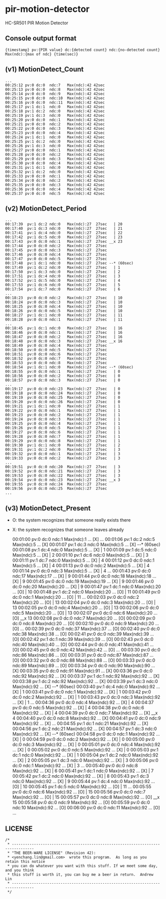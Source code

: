 # pir-motion-detector

HC-SR501 PIR Motion Detector


## Console output format

	{timestamp} pv:{PIR value} dc:{detected count} ndc:{no-detected count} Max(ndc):{max of ndc} {time(sec)}


## (v1) MotionDetect_Count

	...
	00:25:12 pv:0 dc:0	ndc:7	Max(ndc):42	42sec
	00:25:13 pv:0 dc:0	ndc:8	Max(ndc):42	42sec
	00:25:14 pv:0 dc:0	ndc:9	Max(ndc):42	42sec
	00:25:15 pv:0 dc:0	ndc:10	Max(ndc):42	42sec
	00:25:16 pv:0 dc:0	ndc:11	Max(ndc):42	42sec
	00:25:17 pv:1 dc:1	ndc:0	Max(ndc):42	42sec
	00:25:18 pv:1 dc:2	ndc:0	Max(ndc):42	42sec
	00:25:19 pv:1 dc:3	ndc:0	Max(ndc):42	42sec
	00:25:20 pv:0 dc:0	ndc:1	Max(ndc):42	42sec
	00:25:21 pv:0 dc:0	ndc:2	Max(ndc):42	42sec
	00:25:22 pv:0 dc:0	ndc:3	Max(ndc):42	42sec
	00:25:23 pv:0 dc:0	ndc:4	Max(ndc):42	42sec
	00:25:24 pv:1 dc:1	ndc:0	Max(ndc):42	42sec
	00:25:25 pv:1 dc:2	ndc:0	Max(ndc):42	42sec
	00:25:26 pv:1 dc:3	ndc:0	Max(ndc):42	42sec
	00:25:27 pv:0 dc:0	ndc:1	Max(ndc):42	42sec
	00:25:28 pv:0 dc:0	ndc:2	Max(ndc):42	42sec
	00:25:29 pv:0 dc:0	ndc:3	Max(ndc):42	42sec
	00:25:30 pv:0 dc:0	ndc:4	Max(ndc):42	42sec
	00:25:31 pv:1 dc:1	ndc:0	Max(ndc):42	42sec
	00:25:32 pv:1 dc:2	ndc:0	Max(ndc):42	42sec
	00:25:33 pv:0 dc:0	ndc:1	Max(ndc):42	42sec
	00:25:34 pv:0 dc:0	ndc:2	Max(ndc):42	42sec
	00:25:35 pv:0 dc:0	ndc:3	Max(ndc):42	42sec
	00:25:36 pv:0 dc:0	ndc:4	Max(ndc):42	42sec
	00:25:37 pv:0 dc:0	ndc:5	Max(ndc):42	42sec


## (v2) MotionDetect_Period

	...
	00:17:39  pv:1 dc:2	ndc:0	Max(ndc):27  27sec   | 20
	00:17:40  pv:1 dc:3	ndc:0	Max(ndc):27  27sec   | 21
	00:17:41  pv:1 dc:4	ndc:0	Max(ndc):27  27sec   | 22
	00:17:42  pv:1 dc:5	ndc:0	Max(ndc):27  27sec   | 23
	00:17:43  pv:0 dc:0	ndc:1	Max(ndc):27  27sec __x 23
	00:17:44  pv:0 dc:0	ndc:2	Max(ndc):27  27sec
	00:17:45  pv:0 dc:0	ndc:3	Max(ndc):27  27sec
	00:17:46  pv:0 dc:0	ndc:4	Max(ndc):27  27sec
	00:17:47  pv:0 dc:0	ndc:5	Max(ndc):27  27sec
	00:17:48  pv:1 dc:1	ndc:0	Max(ndc):27  27sec --* (60sec)
	00:17:49  pv:1 dc:2	ndc:0	Max(ndc):27  27sec   | 1
	00:17:50  pv:1 dc:3	ndc:0	Max(ndc):27  27sec   | 2
	00:17:51  pv:1 dc:4	ndc:0	Max(ndc):27  27sec   | 3
	00:17:52  pv:1 dc:5	ndc:0	Max(ndc):27  27sec   | 4
	00:17:53  pv:1 dc:6	ndc:0	Max(ndc):27  27sec   | 5
	00:17:54  pv:1 dc:7	ndc:0	Max(ndc):27  27sec   | 6
	...
	00:18:23  pv:0 dc:0	ndc:2	Max(ndc):27  27sec   | 10
	00:18:24  pv:0 dc:0	ndc:3	Max(ndc):27  27sec   | 10
	00:18:25  pv:0 dc:0	ndc:4	Max(ndc):27  27sec   | 10
	00:18:26  pv:0 dc:0	ndc:5	Max(ndc):27  27sec   | 10
	00:18:27  pv:1 dc:1	ndc:0	Max(ndc):27  27sec   | 11
	00:18:28  pv:0 dc:0	ndc:1	Max(ndc):27  27sec   | 11
	...
	00:18:45  pv:1 dc:1	ndc:0	Max(ndc):27  27sec   | 16
	00:18:46  pv:0 dc:0	ndc:1	Max(ndc):27  27sec   | 16
	00:18:47  pv:0 dc:0	ndc:2	Max(ndc):27  27sec   | 16
	00:18:48  pv:0 dc:0	ndc:3	Max(ndc):27  27sec __x 16
	00:18:49  pv:0 dc:0	ndc:4	Max(ndc):27  27sec
	00:18:50  pv:0 dc:0	ndc:5	Max(ndc):27  27sec
	00:18:51  pv:0 dc:0	ndc:6	Max(ndc):27  27sec
	00:18:52  pv:0 dc:0	ndc:7	Max(ndc):27  27sec
	00:18:53  pv:0 dc:0	ndc:8	Max(ndc):27  27sec
	00:18:54  pv:1 dc:1	ndc:0	Max(ndc):27  27sec --* (60sec)
	00:18:55  pv:0 dc:0	ndc:1	Max(ndc):27  27sec   | 0
	00:18:56  pv:0 dc:0	ndc:2	Max(ndc):27  27sec   | 0
	00:18:57  pv:0 dc:0	ndc:3	Max(ndc):27  27sec   | 0
	...
	00:19:17  pv:0 dc:0	ndc:23	Max(ndc):27  27sec   | 0
	00:19:18  pv:0 dc:0	ndc:24	Max(ndc):27  27sec   | 0
	00:19:19  pv:0 dc:0	ndc:25	Max(ndc):27  27sec   | 0
	00:19:20  pv:0 dc:0	ndc:26	Max(ndc):27  27sec   | 0
	00:19:21  pv:1 dc:1	ndc:0	Max(ndc):27  27sec   | 1
	00:19:22  pv:0 dc:0	ndc:1	Max(ndc):27  27sec   | 1
	00:19:23  pv:0 dc:0	ndc:2	Max(ndc):27  27sec   | 1
	00:19:24  pv:0 dc:0	ndc:3	Max(ndc):27  27sec   | 1
	00:19:25  pv:0 dc:0	ndc:4	Max(ndc):27  27sec   | 1
	00:19:26  pv:0 dc:0	ndc:5	Max(ndc):27  27sec   | 1
	00:19:27  pv:0 dc:0	ndc:6	Max(ndc):27  27sec   | 1
	00:19:28  pv:0 dc:0	ndc:7	Max(ndc):27  27sec   | 1
	00:19:29  pv:0 dc:0	ndc:8	Max(ndc):27  27sec   | 1
	00:19:30  pv:1 dc:1	ndc:0	Max(ndc):27  27sec   | 2
	00:19:31  pv:1 dc:2	ndc:0	Max(ndc):27  27sec   | 3
	00:19:32  pv:0 dc:0	ndc:1	Max(ndc):27  27sec   | 3
	00:19:33  pv:0 dc:0	ndc:2	Max(ndc):27  27sec   | 3
	...
	00:19:51  pv:0 dc:0	ndc:20	Max(ndc):27  27sec   | 3
	00:19:52  pv:0 dc:0	ndc:21	Max(ndc):27  27sec   | 3
	00:19:53  pv:0 dc:0	ndc:22	Max(ndc):27  27sec   | 3
	00:19:54  pv:0 dc:0	ndc:23	Max(ndc):27  27sec __x 3
	00:19:55  pv:0 dc:0	ndc:24	Max(ndc):27  27sec
	00:19:56  pv:0 dc:0	ndc:25	Max(ndc):27  27sec
	...


## (v3) MotionDetect_Present

* O: the system recognizes that someone really exists there
* X: the system recognizes that someone leaves already


	00:01:00  pv:0 dc:0	ndc:1	Max(ndc):1 ... [X]
	...
	00:01:06  pv:1 dc:2	ndc:5	Max(ndc):5 ... [X]
	00:01:07  pv:1 dc:3	ndc:0	Max(ndc):5 ... [X] --* (60sec)
	00:01:08  pv:1 dc:4	ndc:0	Max(ndc):5 ... [X]   | 1
	00:01:09  pv:1 dc:5	ndc:0	Max(ndc):5 ... [X]   | 2
	00:01:10  pv:1 dc:6	ndc:0	Max(ndc):5 ... [X]   | 3
	00:01:11  pv:1 dc:7	ndc:0	Max(ndc):5 ... [X]   | 4
	00:01:12  pv:0 dc:0	ndc:1	Max(ndc):5 ... [X]   | 4
	00:01:13  pv:0 dc:0	ndc:2	Max(ndc):5 ... [X]   | 4
	00:01:14  pv:0 dc:0	ndc:3	Max(ndc):5 ... [X]   | 4
	...
	00:01:43  pv:0 dc:0	ndc:17	Max(ndc):17 ... [X]   | 9
	00:01:44  pv:0 dc:0	ndc:18	Max(ndc):18 ... [X]   | 9
	00:01:45  pv:0 dc:0	ndc:19	Max(ndc):19 ... [X]   | 9
	00:01:46  pv:0 dc:0	ndc:20	Max(ndc):20 ... [X]   | 9
	00:01:47  pv:1 dc:1	ndc:0	Max(ndc):20 ... [O]   | 10
	00:01:48  pv:1 dc:2	ndc:0	Max(ndc):20 ... [O]   | 11
	00:01:49  pv:0 dc:0	ndc:1	Max(ndc):20 ... [O]   | 11
	...
	00:02:03  pv:0 dc:0	ndc:2	Max(ndc):20 ... [O]   | 13
	00:02:04  pv:0 dc:0	ndc:3	Max(ndc):20 ... [O]   | 13
	00:02:05  pv:0 dc:0	ndc:4	Max(ndc):20 ... [O]   | 13
	00:02:06  pv:0 dc:0	ndc:5	Max(ndc):20 ... [O]   | 13
	00:02:07  pv:0 dc:0	ndc:6	Max(ndc):20 ... [O] __x 13
	00:02:08  pv:0 dc:0	ndc:7	Max(ndc):20 ... [O]
	00:02:09  pv:0 dc:0	ndc:8	Max(ndc):20 ... [O]
	00:02:10  pv:0 dc:0	ndc:9	Max(ndc):20 ... [O]
	...
	00:02:39  pv:0 dc:0	ndc:37	Max(ndc):37 ... [O]
	00:02:40  pv:0 dc:0	ndc:38	Max(ndc):38 ... [O]
	00:02:41  pv:0 dc:0	ndc:39	Max(ndc):39 ... [O]
	00:02:42  pv:1 dc:1	ndc:39	Max(ndc):39 ... [O]
	00:02:43  pv:0 dc:0	ndc:40	Max(ndc):40 ... [O]
	00:02:44  pv:0 dc:0	ndc:41	Max(ndc):41 ... [O]
	00:02:45  pv:0 dc:0	ndc:42	Max(ndc):42 ... [O]
	...
	00:03:30  pv:0 dc:0	ndc:86	Max(ndc):86 ... [O]
	00:03:31  pv:0 dc:0	ndc:87	Max(ndc):87 ... [O]
	00:03:32  pv:0 dc:0	ndc:88	Max(ndc):88 ... [O]
	00:03:33  pv:0 dc:0	ndc:89	Max(ndc):89 ... [O]
	00:03:34  pv:0 dc:0	ndc:90	Max(ndc):90 ... [X]
	00:03:35  pv:0 dc:0	ndc:91	Max(ndc):91 ... [X]
	00:03:36  pv:0 dc:0	ndc:92	Max(ndc):92 ... [X]
	00:03:37  pv:1 dc:1	ndc:92	Max(ndc):92 ... [X]
	00:03:38  pv:1 dc:2	ndc:92	Max(ndc):92 ... [X]
	00:03:39  pv:1 dc:3	ndc:0	Max(ndc):92 ... [X] --* (60sec)
	00:03:40  pv:1 dc:4	ndc:0	Max(ndc):92 ... [X]   | 1
	00:03:41  pv:0 dc:0	ndc:1	Max(ndc):92 ... [X]   | 1
	00:03:42  pv:0 dc:0	ndc:2	Max(ndc):92 ... [X]   | 1
	00:03:43  pv:0 dc:0	ndc:3	Max(ndc):92 ... [X]   | 1
	...
	00:04:36  pv:0 dc:0	ndc:4	Max(ndc):92 ... [X]   | 4
	00:04:37  pv:0 dc:0	ndc:5	Max(ndc):92 ... [X]   | 4
	00:04:38  pv:0 dc:0	ndc:6	Max(ndc):92 ... [X]   | 4
	00:04:39  pv:0 dc:0	ndc:7	Max(ndc):92 ... [X] __x 4
	00:04:40  pv:0 dc:0	ndc:8	Max(ndc):92 ... [X]
	00:04:41  pv:0 dc:0	ndc:9	Max(ndc):92 ... [X]
	...
	00:04:55  pv:1 dc:1	ndc:21	Max(ndc):92 ... [X]
	00:04:56  pv:1 dc:2	ndc:21	Max(ndc):92 ... [X]
	00:04:57  pv:1 dc:3	ndc:0	Max(ndc):92 ... [X] --* (60sec)
	00:04:58  pv:0 dc:0	ndc:1	Max(ndc):92 ... [X]   | 0
	00:04:59  pv:0 dc:0	ndc:2	Max(ndc):92 ... [X]   | 0
	00:05:00  pv:0 dc:0	ndc:3	Max(ndc):92 ... [X]   | 0
	00:05:01  pv:0 dc:0	ndc:4	Max(ndc):92 ... [X]   | 0
	00:05:02  pv:0 dc:0	ndc:5	Max(ndc):92 ... [X]   | 0
	00:05:03  pv:1 dc:1	ndc:0	Max(ndc):92 ... [X]   | 1
	00:05:04  pv:1 dc:2	ndc:0	Max(ndc):92 ... [X]   | 2
	00:05:05  pv:1 dc:3	ndc:0	Max(ndc):92 ... [X]   | 3
	00:05:06  pv:0 dc:0	ndc:1	Max(ndc):92 ... [X]   | 3
	...
	00:05:40  pv:0 dc:0	ndc:8	Max(ndc):92 ... [X]   | 6
	00:05:41  pv:1 dc:1	ndc:0	Max(ndc):92 ... [X]   | 7
	00:05:42  pv:1 dc:2	ndc:0	Max(ndc):92 ... [X]   | 8
	00:05:43  pv:1 dc:3	ndc:0	Max(ndc):92 ... [X]   | 9
	00:05:44  pv:1 dc:4	ndc:0	Max(ndc):92 ... [O]   | 10
	00:05:45  pv:1 dc:5	ndc:0	Max(ndc):92 ... [O]   | 11
	...
	00:05:55  pv:0 dc:0	ndc:6	Max(ndc):92 ... [O]   | 15
	00:05:56  pv:0 dc:0	ndc:7	Max(ndc):92 ... [O]   | 15
	00:05:57  pv:0 dc:0	ndc:8	Max(ndc):92 ... [O] __x 15
	00:05:58  pv:0 dc:0	ndc:9	Max(ndc):92 ... [O]
	00:05:59  pv:0 dc:0	ndc:10	Max(ndc):92 ... [O]
	00:06:00  pv:0 dc:0	ndc:11	Max(ndc):92 ... [O]
	...


## LICENSE

	/*
	 * --------------------------------------------------------------------------------
	 * "THE BEER-WARE LICENSE" (Revision 42):
	 * <yenchang.lin@gmail.com>  wrote this program.  As long as you retain this notice
	 * you can do whatever you want with this stuff. If we meet some day, and you think
	 * this stuff is worth it, you can buy me a beer in return.  Andrew Lin
	 * --------------------------------------------------------------------------------
	 */
